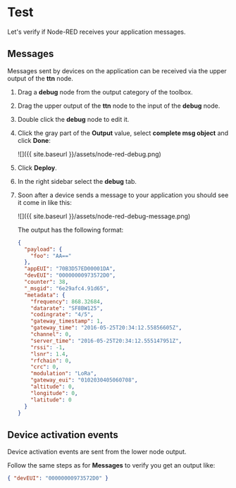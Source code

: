 # Test
Let's verify if Node-RED receives your application messages.

## Messages
Messages sent by devices on the application can be received via the upper output of the **ttn** node.

1.  Drag a **debug** node from the output category of the toolbox.
2.  Drag the upper output of the **ttn** node to the input of the **debug** node.
3.  Double click the **debug** node to edit it.
4.  Click the gray part of the **Output** value, select **complete msg object** and click **Done**:

    ![]({{ site.baseurl }}/assets/node-red-debug.png)

5.  Click **Deploy**.
6.  In the right sidebar select the **debug** tab.
7.  Soon after a device sends a message to your application you should see it come in like this:

    ![]({{ site.baseurl }}/assets/node-red-debug-message.png)

    The output has the following format:

    ```json
    { 
      "payload": {
        "foo": "AA=="
      },
      "appEUI": "70B3D57ED00001DA",
      "devEUI": "00000000973572D0",
      "counter": 38,
      "_msgid": "6e29afc4.91d65",
      "metadata": { 
        "frequency": 868.32684,
        "datarate": "SF8BW125",
        "codingrate": "4/5",
        "gateway_timestamp": 1,
        "gateway_time": "2016-05-25T20:34:12.55856605Z",
        "channel": 0,
        "server_time": "2016-05-25T20:34:12.555147951Z",
        "rssi": -1,
        "lsnr": 1.4,
        "rfchain": 0,
        "crc": 0,
        "modulation": "LoRa",
        "gateway_eui": "0102030405060708",
        "altitude": 0,
        "longitude": 0,
        "latitude": 0
      }
    }
    ```

## Device activation events
Device activation events are sent from the lower node output.

Follow the same steps as for **Messages** to verify you get an output like:

```json
{ "devEUI": "00000000973572D0" }
```